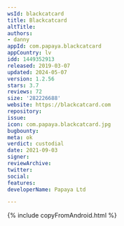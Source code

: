 ```yaml
---
wsId: blackcatcard
title: Blackсatсard
altTitle: 
authors:
- danny
appId: com.papaya.blackcatcard
appCountry: lv
idd: 1449352913
released: 2019-03-07
updated: 2024-05-07
version: 1.2.56
stars: 3.7
reviews: 72
size: '282226688'
website: https://blackcatcard.com
repository: 
issue: 
icon: com.papaya.blackcatcard.jpg
bugbounty: 
meta: ok
verdict: custodial
date: 2021-09-03
signer: 
reviewArchive: 
twitter: 
social: 
features: 
developerName: Papaya Ltd

---
```


{% include copyFromAndroid.html %}